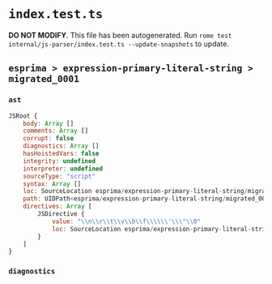 # `index.test.ts`

**DO NOT MODIFY**. This file has been autogenerated. Run `rome test internal/js-parser/index.test.ts --update-snapshots` to update.

## `esprima > expression-primary-literal-string > migrated_0001`

### `ast`

```javascript
JSRoot {
	body: Array []
	comments: Array []
	corrupt: false
	diagnostics: Array []
	hasHoistedVars: false
	integrity: undefined
	interpreter: undefined
	sourceType: "script"
	syntax: Array []
	loc: SourceLocation esprima/expression-primary-literal-string/migrated_0001/input.js 1:0-1:22
	path: UIDPath<esprima/expression-primary-literal-string/migrated_0001/input.js>
	directives: Array [
		JSDirective {
			value: "\\n\\r\\t\\v\\b\\f\\\\\\'\\\"\\0"
			loc: SourceLocation esprima/expression-primary-literal-string/migrated_0001/input.js 1:0-1:22
		}
	]
}
```

### `diagnostics`

```

```
